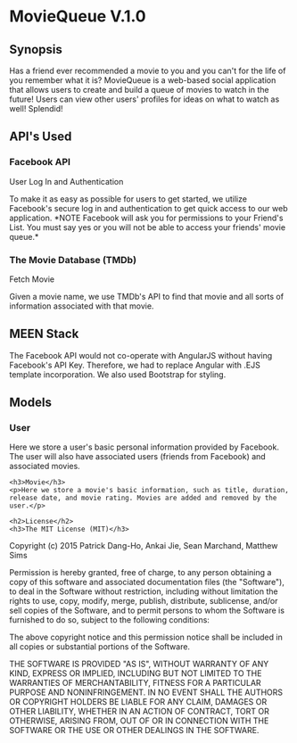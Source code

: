 # MovieQueue V.1.0

<h2>Synopsis</h2>
    <p>Has a friend ever recommended a movie to you and you can't for the life of you remember what it is? MovieQueue is a web-based social application that allows users to create and build a queue of movies to watch in the future! Users can view other users' profiles for ideas on what to watch as well! Splendid!</p>

<h2>API's Used</h2>
<h3>Facebook API</h3>
    <p>User Log In and Authentication </p>
    <p>To make it as easy as possible for users to get started, we utilize Facebook's secure log in and authentication to get quick access to our web application. *NOTE Facebook will ask you for permissions to your Friend's List. You must say yes or you will not be able to access your friends' movie queue.*</p>

<h3>The Movie Database (TMDb)</h3>
    <p>Fetch Movie</p>
    <p>Given a movie name, we use TMDb's API to find that movie and all sorts of information associated with that movie.</p>


<h2>MEEN Stack</h2>
    <p>The Facebook API would not co-operate with AngularJS without having Facebook's API Key. Therefore, we had to replace Angular with .EJS template incorporation. We also used Bootstrap for styling.</p>
    
<h2>Models</h2>
    <h3>User</h3>
    <p>Here we store a user's basic personal information provided by Facebook. The user will also have associated users (friends from Facebook) and associated movies.</p>
    
    <h3>Movie</h3>
    <p>Here we store a movie's basic information, such as title, duration, release date, and movie rating. Movies are added and removed by the user.</p>
    
    <h2>License</h2>
    <h3>The MIT License (MIT)</h3>

Copyright (c) 2015 Patrick Dang-Ho, Ankai Jie, Sean Marchand, Matthew Sims

Permission is hereby granted, free of charge, to any person obtaining a copy
of this software and associated documentation files (the "Software"), to deal
in the Software without restriction, including without limitation the rights
to use, copy, modify, merge, publish, distribute, sublicense, and/or sell
copies of the Software, and to permit persons to whom the Software is
furnished to do so, subject to the following conditions:

The above copyright notice and this permission notice shall be included in all
copies or substantial portions of the Software.

THE SOFTWARE IS PROVIDED "AS IS", WITHOUT WARRANTY OF ANY KIND, EXPRESS OR
IMPLIED, INCLUDING BUT NOT LIMITED TO THE WARRANTIES OF MERCHANTABILITY,
FITNESS FOR A PARTICULAR PURPOSE AND NONINFRINGEMENT. IN NO EVENT SHALL THE
AUTHORS OR COPYRIGHT HOLDERS BE LIABLE FOR ANY CLAIM, DAMAGES OR OTHER
LIABILITY, WHETHER IN AN ACTION OF CONTRACT, TORT OR OTHERWISE, ARISING FROM,
OUT OF OR IN CONNECTION WITH THE SOFTWARE OR THE USE OR OTHER DEALINGS IN THE
SOFTWARE.